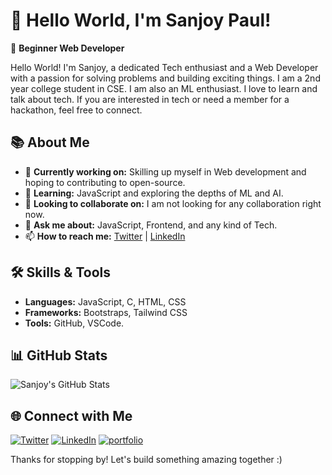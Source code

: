 # 👋 Hello World, I'm Sanjoy Paul!

🌟 **Beginner Web Developer**

Hello World! I'm Sanjoy, a dedicated Tech enthusiast and a Web Developer with a passion for solving problems and building exciting things. I am a 2nd year college student in CSE. I am also an ML enthusiast. I love to learn and talk about tech. If you are interested in tech or need a member for a hackathon, feel free to connect.
## 📚 About Me

- 🔭 **Currently working on:** Skilling up myself in Web development and hoping to contributing to open-source.
- 🌱 **Learning:** JavaScript and exploring the depths of ML and AI.
- 👯 **Looking to collaborate on:** I am not looking for any collaboration right now.
- 💬 **Ask me about:** JavaScript, Frontend, and any kind of Tech.
- 📫 **How to reach me:** [Twitter](https://x.com/Sanj0yX) | [LinkedIn](https://www.linkedin.com/in/sanjoy-paul-b0053122a/)


## 🛠️ Skills & Tools

- **Languages:** JavaScript, C, HTML, CSS
- **Frameworks:** Bootstraps, Tailwind CSS
- **Tools:** GitHub, VSCode.

## 📊 GitHub Stats

![Sanjoy's GitHub Stats](https://github-readme-stats.vercel.app/api?username=SANJOY-PAUL-0981&show_icons=true&theme=tokyonight)

## 🌐 Connect with Me

[![Twitter](https://img.shields.io/badge/twitter-1DA1F2?style=for-the-badge&logo=twitter&logoColor=white)](https://x.com/Sanj0yX)
[![LinkedIn](https://img.shields.io/badge/linkedin-0A66C2?style=for-the-badge&logo=linkedin&logoColor=white)](https://www.linkedin.com/in/sanjoy-paul-b0053122a/)
[![portfolio](https://img.shields.io/badge/my_portfolio-000?style=for-the-badge&logo=ko-fi&logoColor=white)](https://sanjoypaul.vercel.app/)

Thanks for stopping by! Let's build something amazing together :)

